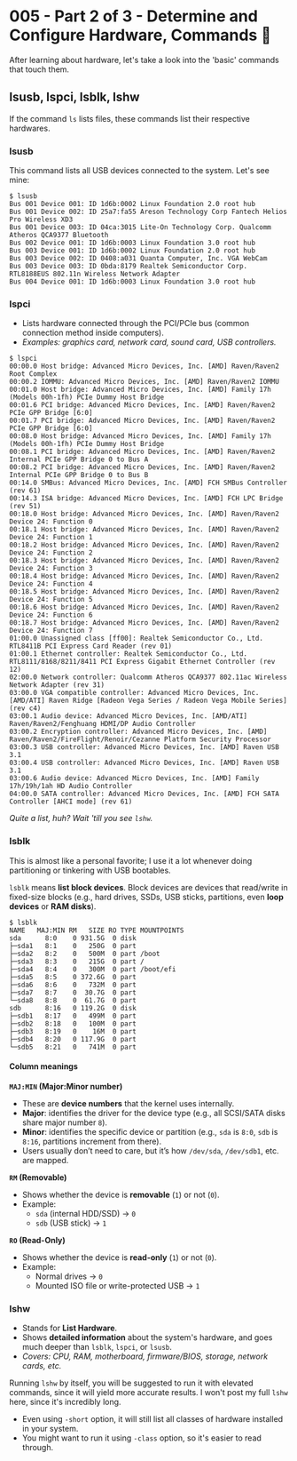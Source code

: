 # 005 - Part 2 of 3 - Determine and Configure Hardware, Commands 📣
After learning about hardware, let's take a look into the 'basic' commands that touch them.

## **lsusb, lspci, lsblk, lshw**
If the command `ls` lists files, these commands list their respective hardwares. 

### lsusb
This command lists all USB devices connected to the system. Let's see mine:
```
$ lsusb
Bus 001 Device 001: ID 1d6b:0002 Linux Foundation 2.0 root hub
Bus 001 Device 002: ID 25a7:fa55 Areson Technology Corp Fantech Helios Pro Wireless XD3 
Bus 001 Device 003: ID 04ca:3015 Lite-On Technology Corp. Qualcomm Atheros QCA9377 Bluetooth
Bus 002 Device 001: ID 1d6b:0003 Linux Foundation 3.0 root hub
Bus 003 Device 001: ID 1d6b:0002 Linux Foundation 2.0 root hub
Bus 003 Device 002: ID 0408:a031 Quanta Computer, Inc. VGA WebCam
Bus 003 Device 003: ID 0bda:8179 Realtek Semiconductor Corp. RTL8188EUS 802.11n Wireless Network Adapter
Bus 004 Device 001: ID 1d6b:0003 Linux Foundation 3.0 root hub
```

### lspci
- Lists hardware connected through the PCI/PCIe bus (common connection method inside computers).
- *Examples: graphics card, network card, sound card, USB controllers.*
```
$ lspci
00:00.0 Host bridge: Advanced Micro Devices, Inc. [AMD] Raven/Raven2 Root Complex
00:00.2 IOMMU: Advanced Micro Devices, Inc. [AMD] Raven/Raven2 IOMMU
00:01.0 Host bridge: Advanced Micro Devices, Inc. [AMD] Family 17h (Models 00h-1fh) PCIe Dummy Host Bridge
00:01.6 PCI bridge: Advanced Micro Devices, Inc. [AMD] Raven/Raven2 PCIe GPP Bridge [6:0]
00:01.7 PCI bridge: Advanced Micro Devices, Inc. [AMD] Raven/Raven2 PCIe GPP Bridge [6:0]
00:08.0 Host bridge: Advanced Micro Devices, Inc. [AMD] Family 17h (Models 00h-1fh) PCIe Dummy Host Bridge
00:08.1 PCI bridge: Advanced Micro Devices, Inc. [AMD] Raven/Raven2 Internal PCIe GPP Bridge 0 to Bus A
00:08.2 PCI bridge: Advanced Micro Devices, Inc. [AMD] Raven/Raven2 Internal PCIe GPP Bridge 0 to Bus B
00:14.0 SMBus: Advanced Micro Devices, Inc. [AMD] FCH SMBus Controller (rev 61)
00:14.3 ISA bridge: Advanced Micro Devices, Inc. [AMD] FCH LPC Bridge (rev 51)
00:18.0 Host bridge: Advanced Micro Devices, Inc. [AMD] Raven/Raven2 Device 24: Function 0
00:18.1 Host bridge: Advanced Micro Devices, Inc. [AMD] Raven/Raven2 Device 24: Function 1
00:18.2 Host bridge: Advanced Micro Devices, Inc. [AMD] Raven/Raven2 Device 24: Function 2
00:18.3 Host bridge: Advanced Micro Devices, Inc. [AMD] Raven/Raven2 Device 24: Function 3
00:18.4 Host bridge: Advanced Micro Devices, Inc. [AMD] Raven/Raven2 Device 24: Function 4
00:18.5 Host bridge: Advanced Micro Devices, Inc. [AMD] Raven/Raven2 Device 24: Function 5
00:18.6 Host bridge: Advanced Micro Devices, Inc. [AMD] Raven/Raven2 Device 24: Function 6
00:18.7 Host bridge: Advanced Micro Devices, Inc. [AMD] Raven/Raven2 Device 24: Function 7
01:00.0 Unassigned class [ff00]: Realtek Semiconductor Co., Ltd. RTL8411B PCI Express Card Reader (rev 01)
01:00.1 Ethernet controller: Realtek Semiconductor Co., Ltd. RTL8111/8168/8211/8411 PCI Express Gigabit Ethernet Controller (rev 12)
02:00.0 Network controller: Qualcomm Atheros QCA9377 802.11ac Wireless Network Adapter (rev 31)
03:00.0 VGA compatible controller: Advanced Micro Devices, Inc. [AMD/ATI] Raven Ridge [Radeon Vega Series / Radeon Vega Mobile Series] (rev c4)
03:00.1 Audio device: Advanced Micro Devices, Inc. [AMD/ATI] Raven/Raven2/Fenghuang HDMI/DP Audio Controller
03:00.2 Encryption controller: Advanced Micro Devices, Inc. [AMD] Raven/Raven2/FireFlight/Renoir/Cezanne Platform Security Processor
03:00.3 USB controller: Advanced Micro Devices, Inc. [AMD] Raven USB 3.1
03:00.4 USB controller: Advanced Micro Devices, Inc. [AMD] Raven USB 3.1
03:00.6 Audio device: Advanced Micro Devices, Inc. [AMD] Family 17h/19h/1ah HD Audio Controller
04:00.0 SATA controller: Advanced Micro Devices, Inc. [AMD] FCH SATA Controller [AHCI mode] (rev 61)
```
*Quite a list, huh? Wait 'till you see `lshw`.*

### lsblk
This is almost like a personal favorite; I use it a lot whenever doing partitioning or tinkering with USB bootables.

`lsblk` means **list block devices**. Block devices are devices that read/write in fixed-size blocks (e.g., hard drives, SSDs, USB sticks, partitions, even **loop devices** or **RAM disks**).
```
$ lsblk
NAME   MAJ:MIN RM   SIZE RO TYPE MOUNTPOINTS
sda      8:0    0 931.5G  0 disk 
├─sda1   8:1    0   250G  0 part 
├─sda2   8:2    0   500M  0 part /boot
├─sda3   8:3    0   215G  0 part /
├─sda4   8:4    0   300M  0 part /boot/efi
├─sda5   8:5    0 372.6G  0 part 
├─sda6   8:6    0   732M  0 part 
├─sda7   8:7    0  30.7G  0 part 
└─sda8   8:8    0  61.7G  0 part 
sdb      8:16   0 119.2G  0 disk 
├─sdb1   8:17   0   499M  0 part 
├─sdb2   8:18   0   100M  0 part 
├─sdb3   8:19   0    16M  0 part 
├─sdb4   8:20   0 117.9G  0 part 
└─sdb5   8:21   0   741M  0 part 
```

#### Column meanings
**`MAJ:MIN` (Major:Minor number)**
- These are **device numbers** that the kernel uses internally.
- **Major**: identifies the driver for the device type (e.g., all SCSI/SATA disks share major number `8`).
- **Minor**: identifies the specific device or partition (e.g., `sda` is `8:0`, `sdb` is `8:16`, partitions increment from there).
- Users usually don’t need to care, but it’s how `/dev/sda`, `/dev/sdb1`, etc. are mapped.

**`RM` (Removable)**
- Shows whether the device is **removable** (`1`) or not (`0`).
- Example:
    - `sda` (internal HDD/SSD) → `0`
    - `sdb` (USB stick) → `1`

**`RO` (Read-Only)**
- Shows whether the device is **read-only** (`1`) or not (`0`).
- Example:
    - Normal drives → `0`
    - Mounted ISO file or write-protected USB → `1`

### lshw
- Stands for **List Hardware**.
- Shows **detailed information** about the system's hardware, and goes much deeper than `lsblk`, `lspci`, or `lsusb`.
- *Covers: CPU, RAM, motherboard, firmware/BIOS, storage, network cards, etc.*

Running `lshw` by itself, you will be suggested to run it with elevated commands, since it will yield more accurate results. I won't post my full `lshw` here, since it's incredibly long. 
- Even using `-short` option, it will still list all classes of hardware installed in your system. 
- You might want to run it using `-class` option, so it's easier to read through.